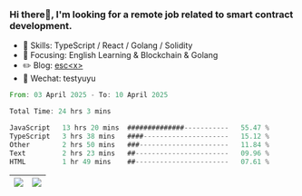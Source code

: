 ### Hi there👋, I'm looking for a remote job related to smart contract development.


- 🔨 Skills: TypeScript / React / Golang / Solidity
- 🎯 Focusing: English Learning & Blockchain & Golang
- ✏️ Blog: [esc\<x\>](https://escx.github.io)
- 💬 Wechat: testyuyu


<!--START_SECTION:waka-->

```rust
From: 03 April 2025 - To: 10 April 2025

Total Time: 24 hrs 3 mins

JavaScript   13 hrs 20 mins  ##############-----------   55.47 %
TypeScript   3 hrs 38 mins   ####---------------------   15.12 %
Other        2 hrs 50 mins   ###----------------------   11.84 %
Text         2 hrs 23 mins   ##-----------------------   09.96 %
HTML         1 hr 49 mins    ##-----------------------   07.61 %
```

<!--END_SECTION:waka-->


| <img align="center" src="https://github-readme-stats.vercel.app/api/?username=escX&show_icons=true&theme=buefy&hide_border=true&card_width=500" /> | <img align="center" src="https://github-readme-stats.vercel.app/api/top-langs/?username=escX&layout=compact&theme=buefy&hide_border=true&card_width=500" /> |
| ------------- | ------------- |
